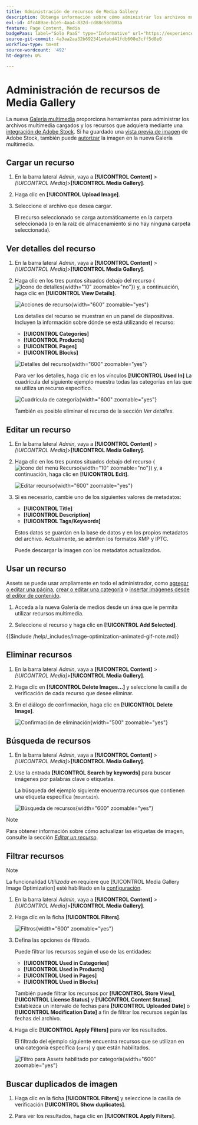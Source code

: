```yaml
---
title: Administración de recursos de Media Gallery
description: Obtenga información sobre cómo administrar los archivos multimedia cargados y los recursos que adquiere a través de una integración con Adobe Stock.
exl-id: 4fc489ae-b1e5-4aa4-832d-cd88c58d103a
feature: Page Content, Media
badgePaas: label="Solo PaaS" type="Informative" url="https://experienceleague.adobe.com/es/docs/commerce/user-guides/product-solutions" tooltip="Se aplica solo a proyectos de Adobe Commerce en la nube (infraestructura PaaS administrada por Adobe) y a proyectos locales."
source-git-commit: 4a3aa2aa32b692341edabd41fdb608e3cff5d8e0
workflow-type: tm+mt
source-wordcount: '492'
ht-degree: 0%

---
```


# Administración de recursos de Media Gallery

La nueva [Galería multimedia](media-gallery.md) proporciona herramientas para administrar los archivos multimedia cargados y los recursos que adquiera mediante una [integración de Adobe Stock](adobe-stock.md). Si ha guardado una [vista previa de imagen](adobe-stock-save-preview.md) de Adobe Stock, también puede [autorizar](adobe-stock-license-image.md) la imagen en la nueva Galería multimedia.

## Cargar un recurso

1. En la barra lateral _Admin_, vaya a **[!UICONTROL Content]** > _[!UICONTROL Media]_>**[!UICONTROL Media Gallery]**.

1. Haga clic en **[!UICONTROL Upload Image]**.

1. Seleccione el archivo que desea cargar.

   El recurso seleccionado se carga automáticamente en la carpeta seleccionada (o en la raíz de almacenamiento si no hay ninguna carpeta seleccionada).

## Ver detalles del recurso

1. En la barra lateral _Admin_, vaya a **[!UICONTROL Content]** > _[!UICONTROL Media]_>**[!UICONTROL Media Gallery]**.

1. Haga clic en los tres puntos situados debajo del recurso (![Icono de detalles](./assets/media-gallery-asset-menu-icon.png){width="10" zoomable="no"}) y, a continuación, haga clic en **[!UICONTROL View Details]**.

   ![Acciones de recurso](./assets/media-gallery-asset-actions.png){width="600" zoomable="yes"}

   Los detalles del recurso se muestran en un panel de diapositivas. Incluyen la información sobre dónde se está utilizando el recurso:

   - **[!UICONTROL Categories]**
   - **[!UICONTROL Products]**
   - **[!UICONTROL Pages]**
   - **[!UICONTROL Blocks]**

   ![Detalles del recurso](./assets/media-gallery-asset-details.png){width="600" zoomable="yes"}

   Para ver los detalles, haga clic en los vínculos **[!UICONTROL Used In]** La cuadrícula del siguiente ejemplo muestra todas las categorías en las que se utiliza un recurso específico.

   ![Cuadrícula de categoría](./assets/media-gallery-asset-categories.png){width="600" zoomable="yes"}

   También es posible eliminar el recurso de la sección _Ver detalles_.

## Editar un recurso

1. En la barra lateral _Admin_, vaya a **[!UICONTROL Content]** > _[!UICONTROL Media]_>**[!UICONTROL Media Gallery]**.

1. Haga clic en los tres puntos situados debajo del recurso (![icono del menú Recurso](./assets/media-gallery-asset-menu-icon.png){width="10" zoomable="no"}) y, a continuación, haga clic en **[!UICONTROL Edit]**.

   ![Editar recurso](./assets/media-gallery-edit-asset.png){width="600" zoomable="yes"}

1. Si es necesario, cambie uno de los siguientes valores de metadatos:

   - **[!UICONTROL Title]**
   - **[!UICONTROL Description]**
   - **[!UICONTROL Tags/Keywords]**

   Estos datos se guardan en la base de datos y en los propios metadatos del archivo. Actualmente, se admiten los formatos XMP y IPTC.

   Puede descargar la imagen con los metadatos actualizados.

## Usar un recurso

Assets se puede usar ampliamente en todo el administrador, como [agregar o editar una página](page-add.md), [crear o editar una categoría](../catalog/category-create.md) o [insertar imágenes desde el editor de contenido](editor-insert-image.md).

1. Acceda a la nueva Galería de medios desde un área que le permita utilizar recursos multimedia.

1. Seleccione el recurso y haga clic en **[!UICONTROL Add Selected]**.

{{$include /help/_includes/image-optimization-animated-gif-note.md}}

## Eliminar recursos

1. En la barra lateral _Admin_, vaya a **[!UICONTROL Content]** > _[!UICONTROL Media]_>**[!UICONTROL Media Gallery]**.

1. Haga clic en **[!UICONTROL Delete Images...]** y seleccione la casilla de verificación de cada recurso que desee eliminar.

1. En el diálogo de confirmación, haga clic en **[!UICONTROL Delete Image]**.

   ![Confirmación de eliminación](./assets/media-gallery-bulk-delete-confirm.png){width="500" zoomable="yes"}

## Búsqueda de recursos

1. En la barra lateral _Admin_, vaya a **[!UICONTROL Content]** > _[!UICONTROL Media]_>**[!UICONTROL Media Gallery]**.

1. Use la entrada **[!UICONTROL Search by keywords]** para buscar imágenes por palabras clave o etiquetas.

   La búsqueda del ejemplo siguiente encuentra recursos que contienen una etiqueta específica (`mountain`).

   ![Búsqueda de recursos](./assets/media-gallery-asset-search.png){width="600" zoomable="yes"}

>[!NOTE]
>
>Para obtener información sobre cómo actualizar las etiquetas de imagen, consulte la sección _[Editar un recurso](#edit-an-asset)_.

## Filtrar recursos

>[!NOTE]
>
>La funcionalidad _Utilizada en_ requiere que [!UICONTROL Media Gallery Image Optimization] esté habilitado en la [configuración](media-gallery-image-optimization.md).

1. En la barra lateral _Admin_, vaya a **[!UICONTROL Content]** > _[!UICONTROL Media]_>**[!UICONTROL Media Gallery]**.

1. Haga clic en la ficha **[!UICONTROL Filters]**.

   ![Filtros](./assets/media-gallery-filters.png){width="600" zoomable="yes"}

1. Defina las opciones de filtrado.

   Puede filtrar los recursos según el uso de las entidades:

   - **[!UICONTROL Used in Categories]**
   - **[!UICONTROL Used in Products]**
   - **[!UICONTROL Used in Pages]**
   - **[!UICONTROL Used in Blocks]**

   También puede filtrar los recursos por **[!UICONTROL Store View]**, **[!UICONTROL License Status]** y **[!UICONTROL Content Status]**. Establezca un intervalo de fechas para **[!UICONTROL Uploaded Date]** o **[!UICONTROL Modification Date]** a fin de filtrar los recursos según las fechas del archivo.

1. Haga clic **[!UICONTROL Apply Filters]** para ver los resultados.

   El filtrado del ejemplo siguiente encuentra recursos que se utilizan en una categoría específica (`cars`) y que están habilitados.

   ![Filtro para Assets habilitado por categoría](./assets/media-gallery-filter-by-category.png){width="600" zoomable="yes"}

## Buscar duplicados de imagen

1. Haga clic en la ficha **[!UICONTROL Filters]** y seleccione la casilla de verificación **[!UICONTROL Show duplicates]**.

1. Para ver los resultados, haga clic en **[!UICONTROL Apply Filters]**.

<!-- Last updated from includes: 2024-01-30 15:43:39 -->
